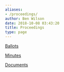 ```yaml
---
aliases:
- /proceedings/
author: Ben Wilson
date: 2018-10-08 03:43:20
title: Proceedings
type: page
---
```


[Ballots][1]

[Minutes][2]

[Documents][3]

[1]: /ballots/
[2]: /minutes/
[3]: /documents/